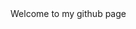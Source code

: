 <!DOCTYPE html>

<html lang="en">
	<head>
		<title>
			My github page
		</title>
	</head>
	<body>
		Welcome to my github page
	</body>
</html>
